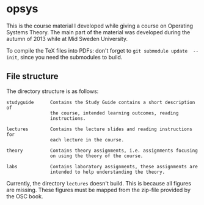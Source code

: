 opsys
===============================================================================

This is the course material I developed while giving a course on Operating 
Systems Theory.  The main part of the material was developed during the autumn 
of 2013 while at Mid Sweden University.

To compile the TeX files into PDFs: don't forget to `git submodule update 
--init`, since you need the submodules to build.


File structure
-------------------------------------------------------------------------------

The directory structure is as follows:

    studyguide      Contains the Study Guide contains a short description of
                    the course, intended learning outcomes, reading
                    instructions.

    lectures        Contains the lecture slides and reading instructions for
                    each lecture in the course.

    theory          Contains theory assignments, i.e. assignments focusing
                    on using the theory of the course.

    labs            Contains laboratory assignments, these assignments are
                    intended to help understanding the theory.


Currently, the directory `lectures` doesn't build.  This is because all figures 
are missing.  These figures must be mapped from the zip-file provided by the 
OSC book.

